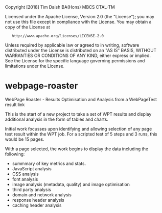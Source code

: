   Copyright [2018] Tim Daish BA(Hons) MBCS CTAL-TM

   Licensed under the Apache License, Version 2.0 (the "License");
   you may not use this file except in compliance with the License.
   You may obtain a copy of the License at

       http://www.apache.org/licenses/LICENSE-2.0

   Unless required by applicable law or agreed to in writing, software
   distributed under the License is distributed on an "AS IS" BASIS,
   WITHOUT WARRANTIES OR CONDITIONS OF ANY KIND, either express or implied.
   See the License for the specific language governing permissions and
   limitations under the License.


# webpage-roaster
WebPage Roaster - Results Optimisation and Analysis from a WebPageTest result link

This is the start of a new project to take a set of WPT results and display additional analysis in the form of tables and charts.

Initial work focusses upon identifying and allowing selection of any page test result within the WPT job. For a scripted test of 5 steps and 3 runs, this would be 15 pages.

With a page selected, the work begins to display the data including the following:
- summmary of key metrics and stats.
- JavaScript analysis
- CSS analysis
- font analysis
- image analysis (metadata, quality) and image optimisation
- third party analysis
- domain and network analysis
- response header analysis
- caching header analysis
